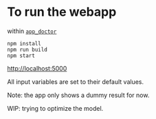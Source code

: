 # To run the webapp
within [```app_doctor```](https://github.com/domingohui/deep_health/tree/master/app_doctor)
```
npm install
npm run build
npm start
```
[http://localhost:5000](http://localhost:5000)

All input variables are set to their default values.

Note: the app only shows a dummy result for now. 

WIP: trying to optimize the model. 
